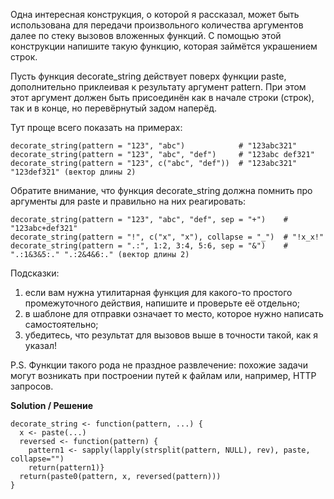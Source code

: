 Одна интересная конструкция, о которой я рассказал, может быть использована для передачи произвольного количества аргументов далее по стеку вызовов вложенных функций. С помощью этой конструкции напишите такую функцию, которая займётся украшением строк.

Пусть функция decorate_string действует поверх функции paste, дополнительно приклеивая к результату аргумент pattern. При этом этот аргумент должен быть присоединён как в начале строки (строк), так и в конце, но перевёрнутый задом наперёд.

Тут проще всего показать на примерах:
```
decorate_string(pattern = "123", "abc")            # "123abc321"
decorate_string(pattern = "123", "abc", "def")     # "123abc def321"
decorate_string(pattern = "123", c("abc", "def"))  # "123abc321" "123def321" (вектор длины 2)
```

Обратите внимание, что функция decorate_string должна помнить про аргументы для paste и правильно на них реагировать:

```
decorate_string(pattern = "123", "abc", "def", sep = "+")    # "123abc+def321"
decorate_string(pattern = "!", c("x", "x"), collapse = "_")  # "!x_x!"
decorate_string(pattern = ".:", 1:2, 3:4, 5:6, sep = "&")    # ".:1&3&5:." ".:2&4&6:." (вектор длины 2)
```

Подсказки: 
1) если вам нужна утилитарная функция для какого-то простого промежуточного действия, напишите и проверьте её отдельно;
2) в шаблоне для отправки <???> означает то место, которое нужно написать самостоятельно;
3) убедитесь, что результат для вызовов выше в точности такой, как я указал!

P.S. Функции такого рода не праздное развлечение: похожие задачи могут возникать при построении путей к файлам или, например, HTTP запросов.

**Solution / Решение**
```
decorate_string <- function(pattern, ...) { 
  x <- paste(...)
  reversed <- function(pattern) {
    pattern1 <- sapply(lapply(strsplit(pattern, NULL), rev), paste, collapse="")
    return(pattern1)}
  return(paste0(pattern, x, reversed(pattern)))
}
```
